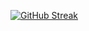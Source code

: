 [![GitHub Streak](https://github-readme-streak-stats.herokuapp.com?user=fabianvanacoleyen&theme=midnight-purple&hide_border=true)](https://git.io/streak-stats)
